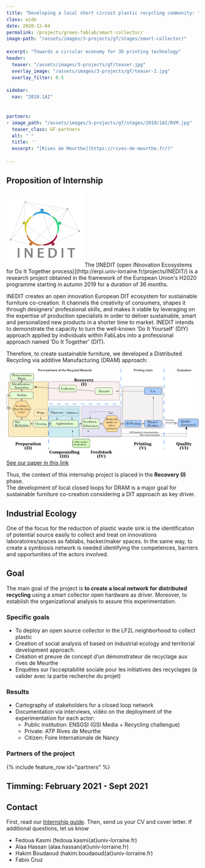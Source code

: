 ```yaml
---
title: "Developing a local short circuit plastic recycling community: the case of Rives de Meurthe neighborhood"
class: wide
date: 2020-12-04
permalink: /projects/green-fablab/smart-collector/
image-path: "/assets/images/3-projects/gf/stages/smart-collector/"

excerpt: "Towards a circular economy for 3D printing technology"
header:
  teaser: "/assets/images/3-projects/gf/teaser.jpg"
  overlay_image: "/assets/images/3-projects/gf/teaser-2.jpg"
  overlay_filter: 0.5

sidebar:
  nav: "2019.1AI"


partners:
- image_path: "/assets/images/3-projects/gf/stages/2019/1AI/RVM.jpg"
  teaser_class: GF-partners
  alt: " "
  title: ''
  excerpt: "[Rives de Meurthe](https://rives-de-meurthe.fr/)"  

---
```




## Proposition of Internship

<img width="40%" class="align-left" src="https://raw.githubusercontent.com/LF2L/ERPI/master/assets/images/projects/inedit/teaser.png">
The [INEDIT (open INnovation Ecosystems for Do It Together process)](http://erpi.univ-lorraine.fr/projects/INEDIT/) is a research project obtained in the framework of the European Union's H2020 programme starting in autumn 2019 for a duration of 36 months.

INEDIT creates an open innovation European DIT ecosystem for sustainable furniture co-creation.
It channels the creativity of consumers, shapes it through designers’ professional skills, and makes it viable by leveraging on the expertise of production specialists in order to deliver sustainable, smart and personalized new products in a shorter time to market.
INEDIT intends to demonstrate the capacity to turn the well-known ‘Do It Yourself’ (DIY) approach applied by individuals within FabLabs into a professional approach named ‘Do It Together’ (DIT).

Therefore, to create sustainable furniture, we developed a Distributed Recycling via additive Manufacturing (DRAM) approach:

![Lorraine Fab Living Lab](/assets/images/3-projects/gf/DRAM.png)
[See our paper in this link](/green-fablab/review-recycling/)

Thus, the context of this internship project is placed in the **Recovery (I)** phase.  
The development of local closed loops for DRAM is a major goal for sustainable furniture co-creation considering a DIT approach as key driver.

## Industrial Ecology

One of the focus for the reduction of plastic waste sink is the identification of potential source easily to collect and treat on innovations laboratoires/spaces as fablabs, hacker/maker spaces.
In the same way, to create a symbiosis network is needed identifying the competences, barriers and opportunities of the actors involved.

## Goal

The main goal of the project is **to create a local network for distributed recycling** using a smart collector open hardware as driver. Moreover, to establish the organizational analysis to assure this experimentation.

### Specific goals

- To deploy an open source collector in the LF2L neighborhood to collect plastic
- Creation of social analysis of based on industrial ecology and territorial development approach.
- Création et preuve de concept d’un démonstrateur de recyclage aux rives de Meurthe
- Enquêtes sur l’acceptabilité sociale pour les initiatives des recyclages (à valider avec la partie recherche du projet)


### Results

- Cartography of stakeholders for a closed loop network
- Documentation via interviews, vidéo on the deployment of the experimentation for each actor:
  + Public institution: ENSGSI (GSI Media + Recycling challengue)
  + Private: ATP Rives de Meurthe
  + Citizen: Foire Internationale de Nancy


### Partners of the project

<div id="GF-partners">  
{% include feature_row id="partners" %}
</div>


## Timming: February 2021 - Sept 2021

## Contact
First, read our [Internship guide](/green-fablab/internships/).
Then, send us your CV and cover letter. If additional questions, let us know

- Fedoua Kasmi (fedoua.kasmi{at}univ-lorraine.fr)
- Alaa Hassan (alaa.hassan{at}univ-lorraine.fr)
- Hakim Boudaoud (hakim.boudaoud{at}univ-lorraine.fr)
- Fabio Cruz
